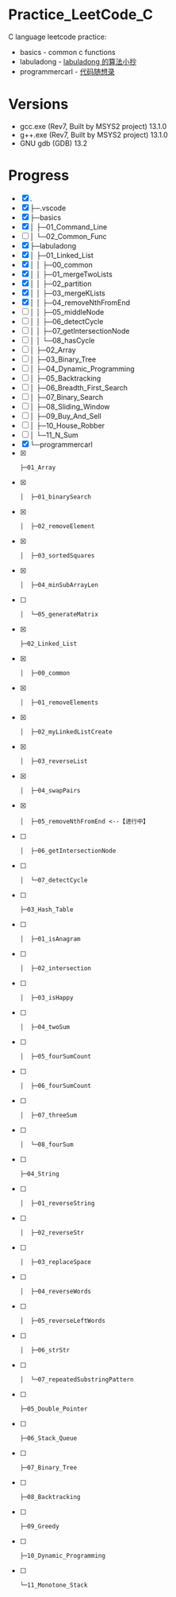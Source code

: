 # Practice_LeetCode_C

C language leetcode practice:

- basics - common c functions
- labuladong - [labuladong 的算法小抄](https://labuladong.github.io/algo/home/)
- programmercarl - [代码随想录](https://programmercarl.com/)

# Versions

- gcc.exe (Rev7, Built by MSYS2 project) 13.1.0
- g++.exe (Rev7, Built by MSYS2 project) 13.1.0
- GNU gdb (GDB) 13.2

# Progress

- [x] .
- [x] ├─.vscode
- [x] ├─basics
- [x] │  ├─01_Command_Line
- [ ] │  └─02_Common_Func
- [x] ├─labuladong
- [x] │  ├─01_Linked_List
- [x] │  │  ├─00_common
- [x] │  │  ├─01_mergeTwoLists
- [x] │  │  ├─02_partition
- [x] │  │  ├─03_mergeKLists
- [x] │  │  ├─04_removeNthFromEnd
- [ ] │  │  ├─05_middleNode
- [ ] │  │  ├─06_detectCycle
- [ ] │  │  ├─07_getIntersectionNode
- [ ] │  │  └─08_hasCycle
- [ ] │  ├─02_Array
- [ ] │  ├─03_Binary_Tree
- [ ] │  ├─04_Dynamic_Programming
- [ ] │  ├─05_Backtracking
- [ ] │  ├─06_Breadth_First_Search
- [ ] │  ├─07_Binary_Search
- [ ] │  ├─08_Sliding_Window
- [ ] │  ├─09_Buy_And_Sell
- [ ] │  ├─10_House_Robber
- [ ] │  └─11_N_Sum
- [x] └─programmercarl
- [x]     ├─01_Array
- [x]     │  ├─01_binarySearch
- [x]     │  ├─02_removeElement
- [x]     │  ├─03_sortedSquares
- [x]     │  ├─04_minSubArrayLen
- [ ]     │  └─05_generateMatrix
- [x]     ├─02_Linked_List
- [x]     │  ├─00_common
- [x]     │  ├─01_removeElements
- [x]     │  ├─02_myLinkedListCreate
- [x]     │  ├─03_reverseList
- [x]     │  ├─04_swapPairs
- [x]     │  ├─05_removeNthFromEnd <--【进行中】
- [ ]     │  ├─06_getIntersectionNode
- [ ]     │  └─07_detectCycle
- [ ]     ├─03_Hash_Table
- [ ]     │  ├─01_isAnagram
- [ ]     │  ├─02_intersection
- [ ]     │  ├─03_isHappy
- [ ]     │  ├─04_twoSum
- [ ]     │  ├─05_fourSumCount
- [ ]     │  ├─06_fourSumCount
- [ ]     │  ├─07_threeSum
- [ ]     │  └─08_fourSum
- [ ]     ├─04_String
- [ ]     │  ├─01_reverseString
- [ ]     │  ├─02_reverseStr
- [ ]     │  ├─03_replaceSpace
- [ ]     │  ├─04_reverseWords
- [ ]     │  ├─05_reverseLeftWords
- [ ]     │  ├─06_strStr
- [ ]     │  └─07_repeatedSubstringPattern
- [ ]     ├─05_Double_Pointer
- [ ]     ├─06_Stack_Queue
- [ ]     ├─07_Binary_Tree
- [ ]     ├─08_Backtracking
- [ ]     ├─09_Greedy
- [ ]     ├─10_Dynamic_Programming
- [ ]     └─11_Monotone_Stack
